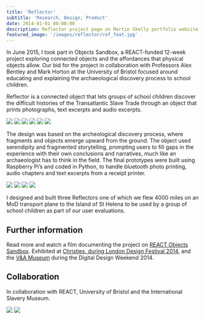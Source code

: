 ```yaml
---
title: 'Reflector'
subtitle: 'Research, Design, Product'
date: 2014-01-01 00:00:00
description: Reflector project page on Martin Skelly portfolio website.
featured_image: '/images/reflector/ref_feat.jpg'
---
```


In June 2015, I took part in Objects Sandbox, a REACT-funded 12-week project exploring connected objects and the affordances that physical objects allow. Our bid for the project in collaboration with Professors Alex Bentley and Mark Horton at the University of Bristol focused around educating and explaining the archaeological discovery process to school children.

Reflector is a connected object that lets groups of school children discover the difficult histories of the Transatlantic Slave Trade through an object that prints photographs, text excerpts and audio excerpts.

<div class="gallery" data-columns="3">
	<img src="/images/reflector/ref_1.jpg">
	<img src="/images/reflector/ref_2.jpg">
	<img src="/images/reflector/ref_3.jpg">
	<img src="/images/reflector/ref_4.jpg">
	<img src="/images/reflector/ref_5.jpg">
	<img src="/images/reflector/ref_6.jpg">
</div>

The design was based on the archeological discovery process, where fragments and objects emerge upward from the ground. The object used serendipity and fragmented storytelling, prompting users to fill gaps in the experience with their own conclusions and narratives, much like an archaeologist has to think in the field. The final prototypes were built using Raspberry Pi’s and coded in Python, to handle bluetooth photo printing, audio chapters and text excerpts from a receipt printer.

<div class="gallery" data-columns="2">
	<img src="/images/reflector/ref_7.jpg">
	<img src="/images/reflector/ref_8.jpg">
	<img src="/images/reflector/ref_9.jpg">
	<img src="/images/reflector/ref_10.jpg">
</div>

I designed and built three Reflectors one of which we flew 4000 miles on an MoD transport plane to the Island of St Helena to be used by a group of school children as part of our user evaluations.


## Further information
Read more and watch a film documenting the project on [REACT Objects Sandbox](http://old.react-hub.org.uk/objects-sandbox/projects/2014/reflector/). Exhibited at [Christies, during London Design Festival 2014](http://www.bris.ac.uk/news/2014/september/react-at-london-design-festival.html), and the [V&A Museum](https://www.vam.ac.uk/) during the Digital Design Weekend 2014.

## Collaboration
In collaboration with REACT, University of Bristol and the International Slavery Museum.

<div class="gallery" data-columns="2">
	<img src="/images/reflector/ref_11.jpg">
	<img src="/images/reflector/ref_12.jpg">
</div>
